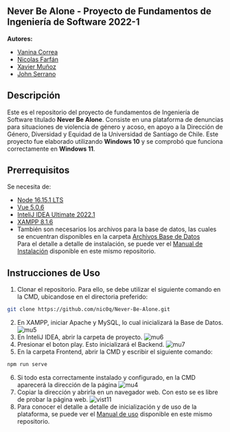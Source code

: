 ## Never Be Alone - Proyecto de Fundamentos de Ingeniería de Software 2022-1
**Autores:** 
* [Vanina Correa](https://github.com/Vanina11)
* [Nicolas Farfán](https://github.com/nic0q)
* [Xavier Muñoz](https://github.com/iChavy)
* [John Serrano](https://github.com/PodssilDev)

## Descripción
Este es el repositorio del proyecto de fundamentos de Ingeniería de Software titulado **Never Be Alone**. Consiste en una plataforma de denuncias 
para situaciones de violencia de género y acoso, en apoyo a la Dirección de Género, Diversidad y Equidad de la Universidad de Santiago de Chile.
Este proyecto fue elaborado utilizando **Windows 10** y se comprobó que funciona correctamente en **Windows 11**.

## Prerrequisitos
Se necesita de:
* [Node 16.15.1 LTS](https://nodejs.org/es/)
* [Vue 5.0.6](https://cli.vuejs.org)
* [InteliJ IDEA Ultimate 2022.1](https://www.jetbrains.com/es-es/idea/download/#section=windows)
* [XAMPP 8.1.6](https://www.apachefriends.org/download.html)
* También son necesarios los archivos para la base de datos, las cuales se encuentran disponibles en la carpeta [Archivos Base de Datos](https://github.com/nic0q/Never-Be-Alone/tree/master/Archivos%20Bases%20de%20Datos)<br/>
Para el detalle a detalle de instalación, se puede ver el [Manual de Instalación](https://github.com/nic0q/Never-Be-Alone/blob/master/Manual_de_Instalacion.pdf)
disponible en este mismo repositorio.

## Instrucciones de Uso
1. Clonar el repositorio. Para ello, se debe utilizar el siguiente comando en la CMD, ubicandose en el directoria preferido:
```sh
git clone https://github.com/nic0q/Never-Be-Alone.git
```
2. En XAMPP, iniciar Apache y MySQL, lo cual inicializará la Base de Datos.
![mu5](https://user-images.githubusercontent.com/91446330/178083247-68797ca7-596e-4154-b3e7-86dfe0d03807.png)
3. En InteliJ IDEA, abrir la carpeta de proyecto.
![mu6](https://user-images.githubusercontent.com/91446330/178083300-0df1f03b-988a-49b9-8569-24f88c518980.png)
4. Presionar el boton play. Esto inicializará el Backend.
![mu7](https://user-images.githubusercontent.com/91446330/178083332-f2192a5a-4c3d-49ce-bdf6-03f5ac2f3ad6.png)
5. En la carpeta Frontend, abrir la CMD y escribir el siguiente comando:
```sh
npm run serve
```
6. Si todo esta correctamente instalado y configurado, en la CMD aparecerá la dirección de la página
![mu4](https://user-images.githubusercontent.com/91446330/178083372-cd03c8cc-bfe8-4d9c-a018-d9dcfd471555.png)
7. Copiar la dirección y abrirla en un navegador web. Con esto se es libre de probar la página web.
![vist11](https://user-images.githubusercontent.com/91446330/178083400-d6628ce2-f746-4dda-a44f-f40b1912ec03.png)
8. Para conocer el detalle a detalle de inicialización y de uso de la plataforma, se puede ver el [Manual de uso](https://github.com/nic0q/Never-Be-Alone/blob/master/Manual_de_Usuario.pdf)
disponible en este mismo repositorio.
